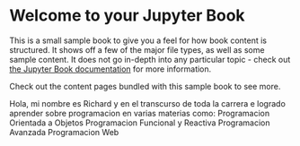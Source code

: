 # Welcome to your Jupyter Book

This is a small sample book to give you a feel for how book content is
structured.
It shows off a few of the major file types, as well as some sample content.
It does not go in-depth into any particular topic - check out [the Jupyter Book documentation](https://jupyterbook.org) for more information.

Check out the content pages bundled with this sample book to see more.

Hola, mi nombre es Richard y en el transcurso de toda la carrera e logrado aprender sobre programacion en varias materias como:
Programacion Orientada a Objetos
Programacion Funcional y Reactiva
Programacion Avanzada
Programacion Web

```{tableofcontents}
```
